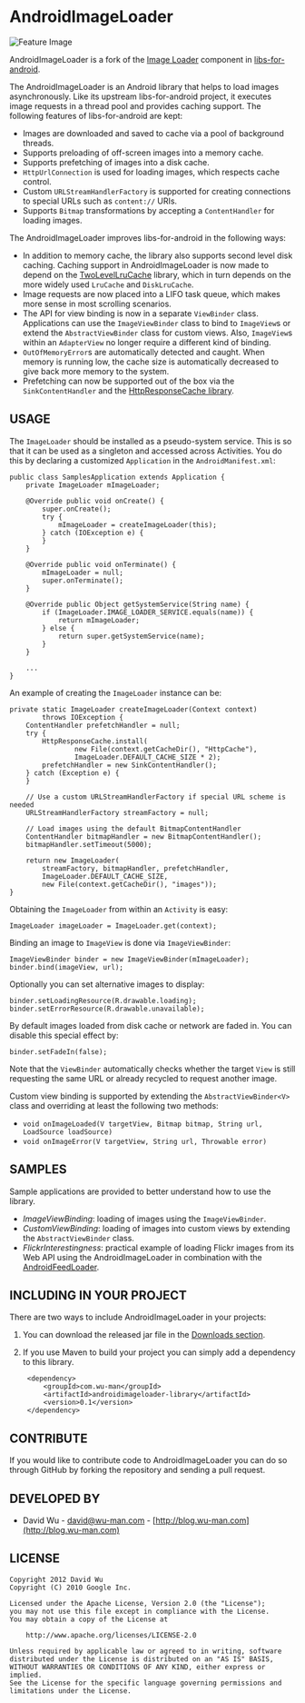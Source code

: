 AndroidImageLoader
==================

![Feature Image](https://raw.github.com/wuman/AndroidImageLoader/master/library/src/site/static/feature.png)

AndroidImageLoader is a fork of the 
[Image Loader](http://code.google.com/p/libs-for-android/wiki/ImageLoader) 
component in [libs-for-android](http://code.google.com/p/libs-for-android/).

The AndroidImageLoader is an Android library that helps to load images 
asynchronously. Like its upstream libs-for-android project, it executes
image requests in a thread pool and provides caching support. The following
features of libs-for-android are kept:

* Images are downloaded and saved to cache via a pool of background threads.
* Supports preloading of off-screen images into a memory cache.
* Supports prefetching of images into a disk cache.
* `HttpUrlConnection` is used for loading images, which respects cache control.
* Custom `URLStreamHandlerFactory` is supported for creating connections to
  special URLs such as `content://` URIs.
* Supports `Bitmap` transformations by accepting a `ContentHandler` for loading
  images.

The AndroidImageLoader improves libs-for-android in the following ways:

* In addition to memory cache, the library also supports second level disk caching.
  Caching support in AndroidImageLoader is now made to depend on the
  [TwoLevelLruCache](http://wuman.github.com/TwoLevelLruCache/) library, which in
  turn depends on the more widely used `LruCache` and `DiskLruCache`.
* Image requests are now placed into a LIFO task queue, which makes more sense in
  most scrolling scenarios.
* The API for view binding is now in a separate `ViewBinder` class. Applications
  can use the `ImageViewBinder` class to bind to `ImageView`s or extend the 
  `AbstractViewBinder` class for custom views. Also, `ImageView`s within an
  `AdapterView` no longer require a different kind of binding.
* `OutOfMemoryError`s are automatically detected and caught. When memory is
  running low, the cache size is automatically decreased to give back more
  memory to the system.
* Prefetching can now be supported out of the box via the `SinkContentHandler`
  and the [HttpResponseCache library](https://github.com/candrews/HttpResponseCache).


USAGE
-----

The `ImageLoader` should be installed as a pseudo-system service. This is so that
it can be used as a singleton and accessed across Activities. You do this by
declaring a customized `Application` in the `AndroidManifest.xml`:

    public class SamplesApplication extends Application {
        private ImageLoader mImageLoader;

        @Override public void onCreate() {
            super.onCreate();
            try {
                mImageLoader = createImageLoader(this);
            } catch (IOException e) {
            }
        }

        @Override public void onTerminate() {
            mImageLoader = null;
            super.onTerminate();
        }

        @Override public Object getSystemService(String name) {
            if (ImageLoader.IMAGE_LOADER_SERVICE.equals(name)) {
                return mImageLoader;
            } else {
                return super.getSystemService(name);
            }
        }
        
        ...
    }

An example of creating the `ImageLoader` instance can be:

    private static ImageLoader createImageLoader(Context context)
            throws IOException {
        ContentHandler prefetchHandler = null;
        try {
            HttpResponseCache.install(
                    new File(context.getCacheDir(), "HttpCache"),
                    ImageLoader.DEFAULT_CACHE_SIZE * 2);
            prefetchHandler = new SinkContentHandler();
        } catch (Exception e) {
        } 

        // Use a custom URLStreamHandlerFactory if special URL scheme is needed
        URLStreamHandlerFactory streamFactory = null;

        // Load images using the default BitmapContentHandler
        ContentHandler bitmapHandler = new BitmapContentHandler();
        bitmapHandler.setTimeout(5000);
        
        return new ImageLoader(
            streamFactory, bitmapHandler, prefetchHandler,
            ImageLoader.DEFAULT_CACHE_SIZE, 
            new File(context.getCacheDir(), "images"));        
    }

Obtaining the `ImageLoader` from within an `Activity` is easy:

    ImageLoader imageLoader = ImageLoader.get(context);

Binding an image to `ImageView` is done via `ImageViewBinder`:

    ImageViewBinder binder = new ImageViewBinder(mImageLoader);
    binder.bind(imageView, url);

Optionally you can set alternative images to display:

    binder.setLoadingResource(R.drawable.loading);
    binder.setErrorResource(R.drawable.unavailable);

By default images loaded from disk cache or network are faded in. You can
disable this special effect by:

    binder.setFadeIn(false);

Note that the `ViewBinder` automatically checks whether the target `View` is
still requesting the same URL or already recycled to request another image.

Custom view binding is supported by extending the `AbstractViewBinder<V>` class
and overriding at least the following two methods:

* `void onImageLoaded(V targetView, Bitmap bitmap, String url, LoadSource loadSource)`
* `void onImageError(V targetView, String url, Throwable error)`


SAMPLES
-------

Sample applications are provided to better understand how to use the library.

* _ImageViewBinding_: loading of images using the `ImageViewBinder`.
* _CustomViewBinding_: loading of images into custom views by extending the 
  `AbstractViewBinder` class.
* _FlickrInterestingness_: practical example of loading Flickr images from its 
  Web API using the AndroidImageLoader in combination with the 
  [AndroidFeedLoader](http://wuman.github.com/AndroidFeedLoader/).


INCLUDING IN YOUR PROJECT
-------------------------

There are two ways to include AndroidImageLoader in your projects:

1. You can download the released jar file in the [Downloads section](https://github.com/wuman/AndroidImageLoader/downloads).
2. If you use Maven to build your project you can simply add a dependency to this library.

        <dependency>
            <groupId>com.wu-man</groupId>
            <artifactId>androidimageloader-library</artifactId>
            <version>0.1</version>
        </dependency>


CONTRIBUTE
----------

If you would like to contribute code to AndroidImageLoader you can do so through 
GitHub by forking the repository and sending a pull request.


DEVELOPED BY
------------

* David Wu - <david@wu-man.com> - [http://blog.wu-man.com](http://blog.wu-man.com)


LICENSE
-------

    Copyright 2012 David Wu
    Copyright (C) 2010 Google Inc.

    Licensed under the Apache License, Version 2.0 (the "License");
    you may not use this file except in compliance with the License.
    You may obtain a copy of the License at

        http://www.apache.org/licenses/LICENSE-2.0

    Unless required by applicable law or agreed to in writing, software 
    distributed under the License is distributed on an "AS IS" BASIS, 
    WITHOUT WARRANTIES OR CONDITIONS OF ANY KIND, either express or implied.
    See the License for the specific language governing permissions and 
    limitations under the License.

